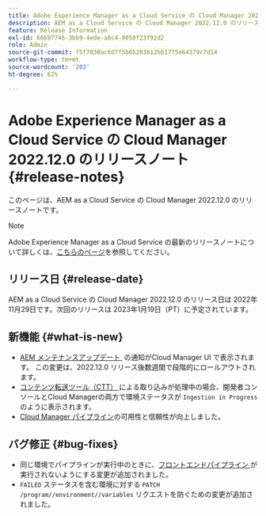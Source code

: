 ```yaml
---
title: Adobe Experience Manager as a Cloud Service の Cloud Manager 2022.12.0 のリリースノート
description: AEM as a Cloud Service の Cloud Manager 2022.12.0 のリリースノート。
feature: Release Information
exl-id: 66697746-3bb9-4ede-a8c4-9050f23f92d2
role: Admin
source-git-commit: f5f7830ac6d7f5b65203b12bb1775e64379c7d14
workflow-type: tm+mt
source-wordcount: '203'
ht-degree: 62%

---
```


# Adobe Experience Manager as a Cloud Service の Cloud Manager 2022.12.0 のリリースノート {#release-notes}

このページは、AEM as a Cloud Service の Cloud Manager 2022.12.0 のリリースノートです。

>[!NOTE]
>
>Adobe Experience Manager as a Cloud Service の最新のリリースノートについて詳しくは、[こちらのページ](/help/release-notes/release-notes-cloud/release-notes-current.md)を参照してください。

## リリース日 {#release-date}

AEM as a Cloud Service の Cloud Manager 2022.12.0 のリリース日は 2022年11月29日です。次回のリリースは 2023年1月19日（PT）に予定されています。

## 新機能 {#what-is-new}

* [AEM メンテナンスアップデート &#x200B;](/help/overview/what-is-new-and-different.md#aem-updates) の通知がCloud Manager UI で表示されます。 この変更は、2022.12.0 リリース後数週間で段階的にロールアウトされます。
* [&#x200B; コンテンツ転送ツール（CTT） &#x200B;](/help/journey-migration/content-transfer-tool/using-content-transfer-tool/overview-content-transfer-tool.md) による取り込みが処理中の場合、開発者コンソールとCloud Managerの両方で環境ステータスが `Ingestion in Progress` のように表示されます。
* [Cloud Manager パイプライン](/help/implementing/cloud-manager/configuring-pipelines/introduction-ci-cd-pipelines.md)の可用性と信頼性が向上しました。

## バグ修正 {#bug-fixes}

* 同じ環境でパイプラインが実行中のときに、[&#x200B; フロントエンドパイプライン &#x200B;](/help/implementing/cloud-manager/configuring-pipelines/introduction-ci-cd-pipelines.md#front-end) が実行されないようにする変更が追加されました。
* `FAILED` ステータスを含む環境に対する `PATCH /program//environment//variables` リクエストを防ぐための変更が追加されました。

